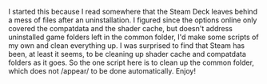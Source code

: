 I started this because I read somewhere that the Steam Deck leaves behind a mess of files after an uninstallation. I figured since the options online only covered the compatdata and the shader cache, but doesn't address uninstalled game folders left in the common folder, I'd make some scripts of my own and clean everything up. I was surprised to find that Steam has been, at least it seems, to be cleaning up shader cache and compatdata folders as it goes. So the one script here is to clean up the common folder, which does not /appear/ to be done automatically. Enjoy!
